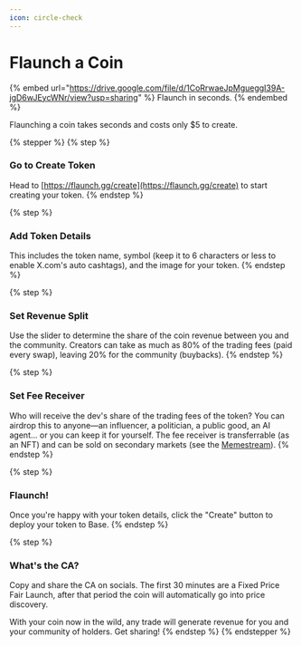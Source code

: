 ```yaml
---
icon: circle-check
---
```


# Flaunch a Coin

{% embed url="https://drive.google.com/file/d/1CoRrwaeJpMgueggI39A-jgD6wJEycWNr/view?usp=sharing" %}
Flaunch in seconds.
{% endembed %}

Flaunching a coin takes seconds and costs only $5 to create.

{% stepper %}
{% step %}
### Go to Create Token

Head to [https://flaunch.gg/create](https://flaunch.gg/create) to start creating your token.
{% endstep %}

{% step %}
### Add Token Details

This includes the token name, symbol (keep it to 6 characters or less to enable X.com's auto cashtags), and the image for your token.
{% endstep %}

{% step %}
### Set Revenue Split

Use the slider to determine the share of the coin revenue between you and the community. Creators can take as much as 80% of the trading fees (paid every swap), leaving 20% for the community (buybacks).
{% endstep %}

{% step %}
### Set Fee Receiver

Who will receive the dev's share of the trading fees of the token? You can airdrop this to anyone—an influencer, a politician, a public good, an AI agent... or you can keep it for yourself. The fee receiver is transferrable (as an NFT) and can be sold on secondary markets (see the [Memestream](../core-features/memestream.md)).
{% endstep %}

{% step %}
### Flaunch!

Once you're happy with your token details, click the "Create" button to deploy your token to Base.
{% endstep %}

{% step %}
### What's the CA?

Copy and share the CA on socials. The first 30 minutes are a Fixed Price Fair Launch, after that period the coin will automatically go into price discovery.

With your coin now in the wild, any trade will generate revenue for you and your community of holders. Get sharing!
{% endstep %}
{% endstepper %}
